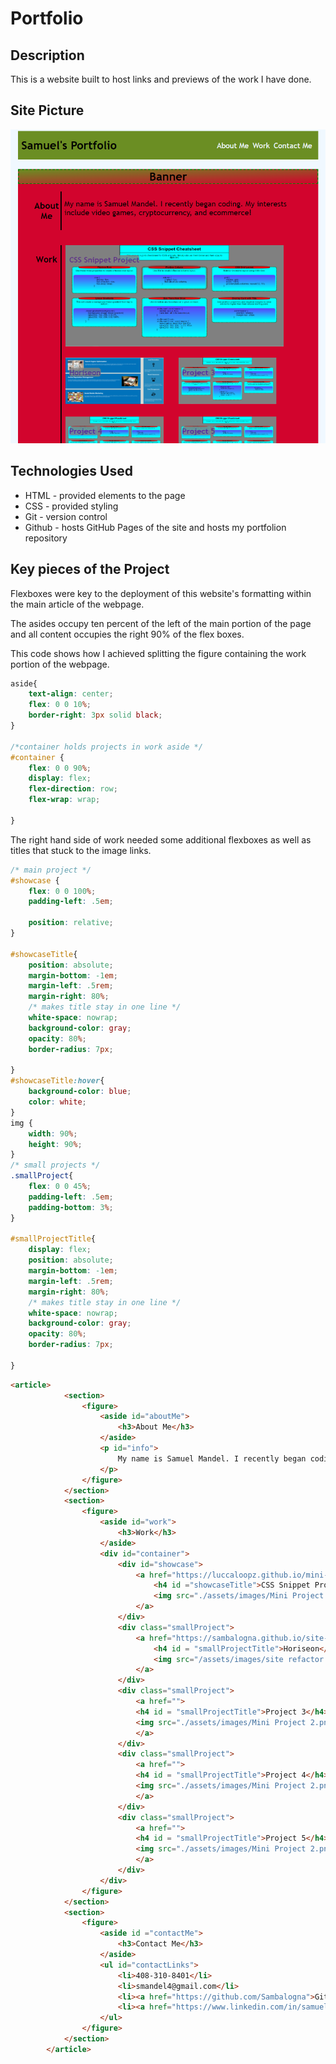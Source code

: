 # Portfolio


## Description

This is a website built to host links and previews of the work I have done. 


## Site Picture

![site](./assets/images/Portfolio_Snippet.PNG)

## Technologies Used
- HTML - provided elements to the page
- CSS - provided styling
- Git - version control
- Github - hosts GitHub Pages of the site and hosts my portfolion repository

## Key pieces of the Project

Flexboxes were key to the deployment of this website's formatting within the main article of the webpage. 

The asides occupy ten percent of the left of the main portion of the page and all content occupies the right 90% of the flex boxes.

This code shows how I achieved splitting the figure containing the work portion of the webpage.

```CSS
aside{
    text-align: center;
    flex: 0 0 10%;
    border-right: 3px solid black;
}

/*container holds projects in work aside */
#container {
    flex: 0 0 90%;
    display: flex;
    flex-direction: row;
    flex-wrap: wrap;
    
}
```
The right hand side of work needed some additional flexboxes as well as titles that stuck to the image links.

```CSS
/* main project */
#showcase {
    flex: 0 0 100%;
    padding-left: .5em;

    position: relative;
}

#showcaseTitle{
    position: absolute;
    margin-bottom: -1em;
    margin-left: .5rem;
    margin-right: 80%;
    /* makes title stay in one line */
    white-space: nowrap;
    background-color: gray;
    opacity: 80%;
    border-radius: 7px;
    
}
#showcaseTitle:hover{
    background-color: blue;
    color: white;
}
img {
    width: 90%;
    height: 90%;
}
/* small projects */
.smallProject{
    flex: 0 0 45%;
    padding-left: .5em;
    padding-bottom: 3%;
}

#smallProjectTitle{
    display: flex;
    position: absolute;
    margin-bottom: -1em;
    margin-left: .5rem;
    margin-right: 80%;
    /* makes title stay in one line */
    white-space: nowrap;
    background-color: gray;
    opacity: 80%;
    border-radius: 7px;
    
}
```

```HTML
<article>
            <section>
                <figure>
                    <aside id="aboutMe">
                        <h3>About Me</h3>
                    </aside>                
                    <p id="info">
                        My name is Samuel Mandel. I recently began coding. My interests include video games, cryptocurrency, and ecommerce!
                    </p>
                </figure>
            </section> 
            <section>
                <figure>
                    <aside id="work">
                        <h3>Work</h3>
                    </aside> 
                    <div id="container"> 
                        <div id="showcase">
                            <a href="https://luccaloopz.github.io/mini-project-2/">
                                <h4 id ="showcaseTitle">CSS Snippet Project</h4>
                                <img src="./assets/images/Mini Project 2.png"/>
                            </a>
                        </div>
                        <div class="smallProject">
                            <a href="https://sambalogna.github.io/site-refactor/">
                                <h4 id = "smallProjectTitle">Horiseon</h4>
                                <img src="/assets/images/site refactor.PNG" />
                            </a>
                        </div>
                        <div class="smallProject">
                            <a href="">
                            <h4 id = "smallProjectTitle">Project 3</h4>
                            <img src="./assets/images/Mini Project 2.png"/>
                            </a>
                        </div>
                        <div class="smallProject">
                            <a href="">
                            <h4 id = "smallProjectTitle">Project 4</h4>
                            <img src="./assets/images/Mini Project 2.png"/>
                            </a>
                        </div>
                        <div class="smallProject">
                            <a href="">
                            <h4 id = "smallProjectTitle">Project 5</h4>
                            <img src="./assets/images/Mini Project 2.png"/>
                            </a>
                        </div>
                    </div>   
                </figure>
            </section>
            <section>
                <figure>
                    <aside id ="contactMe">
                        <h3>Contact Me</h3>
                    </aside>
                    <ul id="contactLinks">
                        <li>408-310-8401</li>
                        <li>smandel4@gmail.com</li>
                        <li><a href="https://github.com/Sambalogna">Github</a></li>
                        <li><a href="https://www.linkedin.com/in/samuel-lazaro-mandel/">LinkedIn</a></li>
                    </ul>
                </figure>
            </section>
        </article>
```

